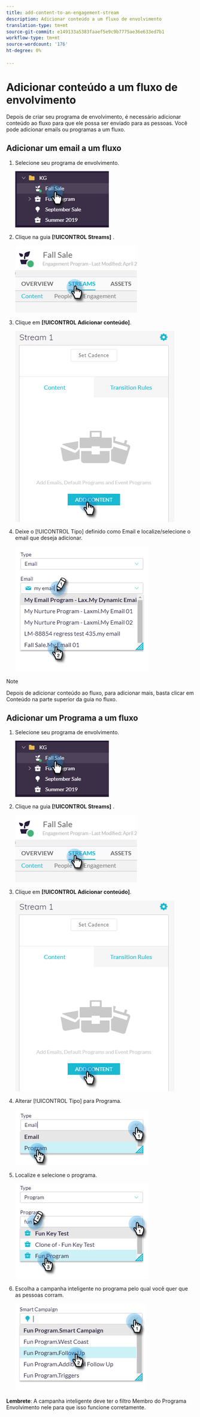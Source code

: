 ```yaml
---
title: add-content-to-an-engagement-stream
description: Adicionar conteúdo a um fluxo de envolvimento
translation-type: tm+mt
source-git-commit: e149133a5383faaef5e9c9b7775ae36e633ed7b1
workflow-type: tm+mt
source-wordcount: '176'
ht-degree: 0%

---
```



# Adicionar conteúdo a um fluxo de envolvimento

Depois de criar seu programa de envolvimento, é necessário adicionar conteúdo ao fluxo para que ele possa ser enviado para as pessoas. Você pode adicionar emails ou programas a um fluxo.

## Adicionar um email a um fluxo

1. Selecione seu programa de envolvimento.

   ![Imagem Um](/help/sky/assets/engagement-programs/add-content-to-an-engagement-stream/add-content-to-an-engagement-stream-1.png)

1. Clique na guia **[!UICONTROL Streams]** .

   ![Imagem dois](/help/sky/assets/engagement-programs/add-content-to-an-engagement-stream/add-content-to-an-engagement-stream-2.png)

1. Clique em **[!UICONTROL Adicionar conteúdo]**.

   ![Imagem Três](/help/sky/assets/engagement-programs/add-content-to-an-engagement-stream/add-content-to-an-engagement-stream-3.png)

1. Deixe o [!UICONTROL Tipo] definido como Email e localize/selecione o email que deseja adicionar.

   ![Imagem quatro](/help/sky/assets/engagement-programs/add-content-to-an-engagement-stream/add-content-to-an-engagement-stream-4.png)

>[!NOTE]
>
>Depois de adicionar conteúdo ao fluxo, para adicionar mais, basta clicar em Conteúdo na parte superior da guia no fluxo.

## Adicionar um Programa a um fluxo

1. Selecione seu programa de envolvimento.

   ![Imagem cinco](/help/sky/assets/engagement-programs/add-content-to-an-engagement-stream/add-content-to-an-engagement-stream-5.png)

1. Clique na guia **[!UICONTROL Streams]** .

   ![Imagem seis](/help/sky/assets/engagement-programs/add-content-to-an-engagement-stream/add-content-to-an-engagement-stream-6.png)

1. Clique em **[!UICONTROL Adicionar conteúdo]**.

   ![Imagem sete](/help/sky/assets/engagement-programs/add-content-to-an-engagement-stream/add-content-to-an-engagement-stream-7.png)

1. Alterar [!UICONTROL Tipo] para Programa.

   ![Imagem Oito](/help/sky/assets/engagement-programs/add-content-to-an-engagement-stream/add-content-to-an-engagement-stream-8.png)

1. Localize e selecione o programa.

   ![Imagem Nove](/help/sky/assets/engagement-programs/add-content-to-an-engagement-stream/add-content-to-an-engagement-stream-9.png)

1. Escolha a campanha inteligente no programa pelo qual você quer que as pessoas corram.

   ![Imagem Dez](/help/sky/assets/engagement-programs/add-content-to-an-engagement-stream/add-content-to-an-engagement-stream-10.png)

**Lembrete**: A campanha inteligente deve ter o filtro Membro do Programa Envolvimento nele para que isso funcione corretamente.
